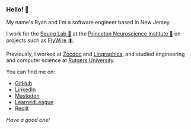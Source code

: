 ### Hello! 👋

My name's Ryan and I'm a software engineer based in New Jersey.

I work for the [Seung Lab 🔬](https://seunglab.org/) at the [Princeton Neuroscience Institute 🧠](https://pni.princeton.edu/) on projects such as [FlyWire 🪰](https://flywire.ai/).

Previously, I worked at [Zocdoc](https://www.zocdoc.com) and [Lingraphica](https://www.lingraphica.com), and studied engineering and computer science at [Rutgers University](https://soe.rutgers.edu).

You can find me on:

- [GitHub](https://github.com/rmorey)
- [LinkedIn](https://www.linkedin.com/in/ryan-morey/)
- [Mastodon](https://mastodon.social/@rmorey)
- [LearnedLeague](https://learnedleague.com/profiles.php?43376)
- [Replit](https://replit.com/@rmorey)

_Have a good one!_
